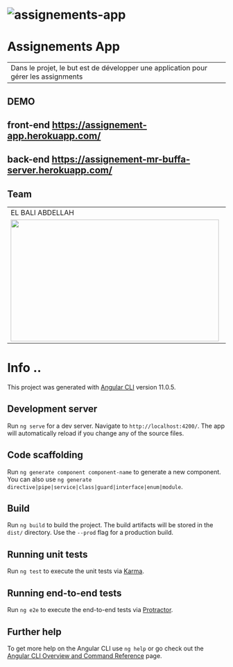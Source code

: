 # ![assignements-app](https://github.com/MrAbdelaziz/assignements-app/blob/master/screens/home.png?raw=true)
# Assignements App
<table>
<tr>
<td>
Dans le projet, le but est de développer une application pour gérer les assignments
</td>
</tr>
</table>

## DEMO 
## front-end https://assignement-app.herokuapp.com/
## back-end https://assignement-mr-buffa-server.herokuapp.com/

## Team
<table>
  <tr>
    <td>EL BALI ABDELLAH </td>
     <td>ELOUAHAB ABDELAZIZ</td>
     <td>LHILALI ACHRAF</td>
  </tr>
  <tr>
    <td><a href="https://github.com/boli-dev"><img src="https://avatars.githubusercontent.com/u/54739775?s=400&v=4" width=480 height=280></a></td>
    <td><a href="https://github.com/MrAbdelaziz"><img src="https://avatars.githubusercontent.com/u/60048840?s=460" width=480 height=280></a></td>
    <td><a href="https://github.com/LHILALI"><img src="https://avatars.githubusercontent.com/u/52959065?s=460&v=4" width=480 height=280></a></td>
  </tr>
 </table>


# Info .. 

This project was generated with [Angular CLI](https://github.com/angular/angular-cli) version 11.0.5.

## Development server

Run `ng serve` for a dev server. Navigate to `http://localhost:4200/`. The app will automatically reload if you change any of the source files.

## Code scaffolding

Run `ng generate component component-name` to generate a new component. You can also use `ng generate directive|pipe|service|class|guard|interface|enum|module`.

## Build

Run `ng build` to build the project. The build artifacts will be stored in the `dist/` directory. Use the `--prod` flag for a production build.

## Running unit tests

Run `ng test` to execute the unit tests via [Karma](https://karma-runner.github.io).

## Running end-to-end tests

Run `ng e2e` to execute the end-to-end tests via [Protractor](http://www.protractortest.org/).

## Further help

To get more help on the Angular CLI use `ng help` or go check out the [Angular CLI Overview and Command Reference](https://angular.io/cli) page.
